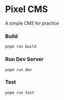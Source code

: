 # Pixel CMS
A simple CMS for practice

### Build
``` pnpm run build ```
### Run Dev Server
``` pnpm run dev ```
### Test
``` pnpm run test ```